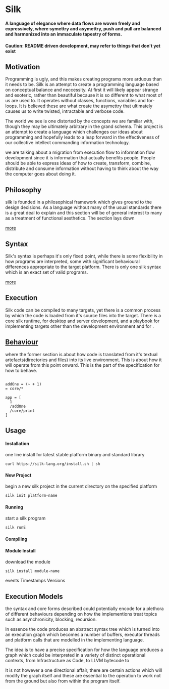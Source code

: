 

# Silk

__A language of elegance where data flows are woven freely and expressively, where symettry and asymettry, push and pull are balanced and harmonized into an immaculate tapestry of forms.__

#### Caution: README driven development, may refer to things that don't yet exist

## Motivation

Programming is ugly, and this makes creating programs more arduous than it needs to be. Silk is an attempt to create a programming language based on conceptual balance and neccessity. At first it will likely appear strange and esoteric, rather than beautiful because it is so different to what most of us are used to. It operates without classes, functions, variables and for-loops. It is believed these are what create the asymettry that ultimately causes us to write twisted, intractable and verbose code.

The world we see is one distorted by the concepts we are familiar with, though they may be ultimately arbitrary in the grand schema. This project is an attempt to create a language which challenges our ideas about programming and hopefully leads to a leap forward in the effectiveness of our collective intellect commanding information technology.

we are talking about a migration from execution flow to information flow development since it is information that actually benefits people. People should be able to express ideas of how to create, transform, combine, distribute and consume information without having to think about the way the computer goes about doing it.


## Philosophy

silk is founded in a philosophical framework which gives ground to the design decisions. As a language without many of the usual standards there is a great deal to explain and this section will be of general interest to many as a treatment of functional aesthetics. The section lays down

[more](doc/Philosophy.md)

## Syntax

Silk's syntax is perhaps it's only fixed point, while there is some flexibility in how programs are interpreted, some with significant behavioural differences appropriate to the target platform. There is only one silk syntax which is an exact set of valid programs.

[more](doc/Syntax.md)

## Execution

Silk code can be compiled to many targets, yet there is a common process by which the code is loaded from it's source files into the target. There is a core silk runtime, for desktop and server development, and a playbook for implementing targets other than the development environment and for .

## [Behaviour](doc/Behaviour.md)

where the former section is about how code is translated from it's textual artefacts(directories and files) into its live environment. This is about how it will operate from this point onward. This is the part of the specification for how to behave.



```

addOne = (~ + 1)
= core/*

app = [
  1
  /addOne
  /core/print
]

```

## Usage

#### Installation
one line install for latest stable platform binary and standard library

```console
curl https://silk-lang.org/install.sh | sh
```

#### New Project
begin a new silk project in the current directory on the specified platform
```sh
silk init platform-name
```

#### Running
start a silk program
```sh
silk runE
```

#### Compiling

#### Module Install
download the module
```
silk install module-name
```
events
Timestamps
Versions


## Execution Models

the syntax and core forms described could potentially encode for a plethora of different behaviours depending on how the implementions treat topics such as asynchronicity, blocking, recursion.

In essence the code produces an abstract syntax tree which is turned into an execution graph which becomes a number of buffers, executor threads and platform calls that are modelled in the implementing language.

The idea is to have a precise specification for how the language produces a graph which could be interpreted in a variety of distinct operational contexts, from Infrastructure as Code, to LLVM bytecode to

It is not however a one directional affair, there are certain actions which will modify the graph itself and these are essential to the operation to work not from the ground but also from within the program itself.
